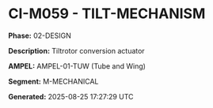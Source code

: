 # CI-M059 - TILT-MECHANISM

**Phase:** 02-DESIGN

**Description:** Tiltrotor conversion actuator

**AMPEL:** AMPEL-01-TUW (Tube and Wing)

**Segment:** M-MECHANICAL

**Generated:** 2025-08-25 17:27:29 UTC
